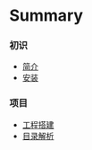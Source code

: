 
# Summary

### 初识

* [简介](/01初识/简介.md)
* [安装](/01初识/安装.md)

### 项目

* [工程搭建](/02项目架构/工程搭建.md)
* [目录解析](/02项目架构/目录解析.md)